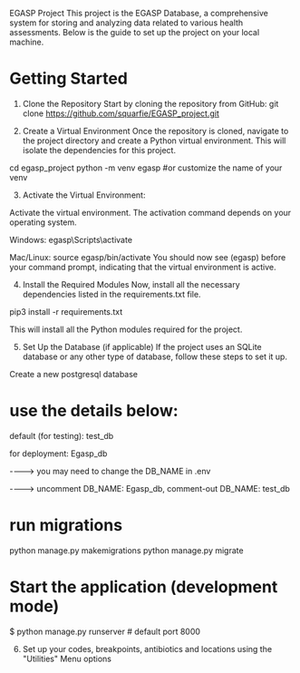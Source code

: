 EGASP Project
This project is the EGASP Database, a comprehensive system for storing and analyzing data related to various health assessments. Below is the guide to set up the project on your local machine.

# Getting Started
1. Clone the Repository
Start by cloning the repository from GitHub:
 git clone https://github.com/squarfie/EGASP_project.git


2. Create a Virtual Environment
Once the repository is cloned, navigate to the project directory and create a Python virtual environment. This will isolate the dependencies for this project.


cd egasp_project
python -m venv egasp #or customize the name of your venv

3. Activate the Virtual Environment:
   
Activate the virtual environment. The activation command depends on your operating system.

Windows:
egasp\Scripts\activate

Mac/Linux:
source egasp/bin/activate
You should now see (egasp) before your command prompt, indicating that the virtual environment is active.

4. Install the Required Modules
Now, install all the necessary dependencies listed in the requirements.txt file.

 pip3 install -r requirements.txt

This will install all the Python modules required for the project.

5. Set Up the Database (if applicable)
If the project uses an SQLite database or any other type of database, follow these steps to set it up.

Create a new postgresql database

# use the details below:
default (for testing): test_db 

for deployment: Egasp_db  

----> you may need to change the DB_NAME in .env 

----> uncomment DB_NAME: Egasp_db, comment-out DB_NAME: test_db


# run migrations
python manage.py makemigrations
python manage.py migrate

# Start the application (development mode)
$ python manage.py runserver # default port 8000

6. Set up your codes, breakpoints, antibiotics and locations using the "Utilities" Menu options





